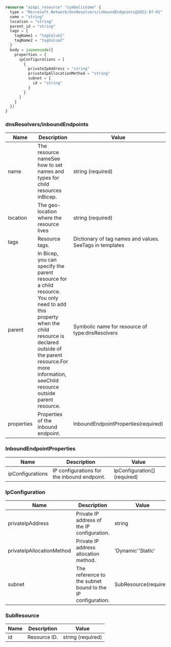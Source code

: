 ```terraform
resource "azapi_resource" "symbolicname" {
  type = "Microsoft.Network/dnsResolvers/inboundEndpoints@2022-07-01"
  name = "string"
  location = "string"
  parent_id = "string"
  tags = {
    tagName1 = "tagValue1"
    tagName2 = "tagValue2"
  }
  body = jsonencode({
    properties = {
      ipConfigurations = [
        {
          privateIpAddress = "string"
          privateIpAllocationMethod = "string"
          subnet = {
            id = "string"
          }
        }
      ]
    }
  })
}

```

### dnsResolvers/inboundEndpoints

| Name | Description | Value |
|-|-|-|
| name | The resource nameSee how to set names and types for child resources inBicep. | string (required) |
| location | The geo-location where the resource lives | string (required) |
| tags | Resource tags. | Dictionary of tag names and values. SeeTags in templates |
| parent | In Bicep, you can specify the parent resource for a child resource. You only need to add this property when the child resource is declared outside of the parent resource.For more information, seeChild resource outside parent resource. | Symbolic name for resource of type:dnsResolvers |
| properties | Properties of the inbound endpoint. | InboundEndpointProperties(required) |


### InboundEndpointProperties

| Name | Description | Value |
|-|-|-|
| ipConfigurations | IP configurations for the inbound endpoint. | IpConfiguration[] (required) |


### IpConfiguration

| Name | Description | Value |
|-|-|-|
| privateIpAddress | Private IP address of the IP configuration. | string |
| privateIpAllocationMethod | Private IP address allocation method. | 'Dynamic''Static' |
| subnet | The reference to the subnet bound to the IP configuration. | SubResource(required) |


### SubResource

| Name | Description | Value |
|-|-|-|
| id | Resource ID. | string (required) |


